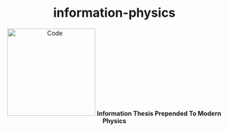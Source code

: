 <h1 align="center">information-physics</h1>

<p align="center">
    <img alt="Code" src="https://raw.githubusercontent.com/post-programming/post-programming/master/website/static/img/icon.png" 
      height="200" />
    <b align="center"> Information Thesis Prepended To Modern Physics</b>
</p>



